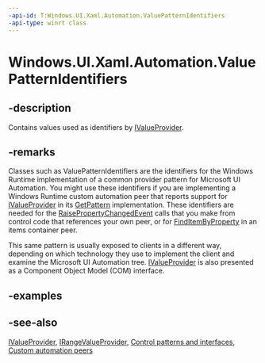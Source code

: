 ```yaml
---
-api-id: T:Windows.UI.Xaml.Automation.ValuePatternIdentifiers
-api-type: winrt class
---
```


<!-- Class syntax.
public class ValuePatternIdentifiers : Windows.UI.Xaml.Automation.IValuePatternIdentifiers
-->

# Windows.UI.Xaml.Automation.ValuePatternIdentifiers

## -description
Contains values used as identifiers by [IValueProvider](../windows.ui.xaml.automation.provider/ivalueprovider.md).



## -remarks
Classes such as ValuePatternIdentifiers are the identifiers for the Windows Runtime implementation of a common provider pattern for Microsoft UI Automation. You might use these identifiers if you are implementing a Windows Runtime custom automation peer that reports support for [IValueProvider](../windows.ui.xaml.automation.provider/ivalueprovider.md) in its [GetPattern](../windows.ui.xaml.automation.peers/automationpeer_getpattern_2046576749.md) implementation. These identifiers are needed for the [RaisePropertyChangedEvent](../windows.ui.xaml.automation.peers/automationpeer_raisepropertychangedevent_715050195.md) calls that you make from control code that references your own peer, or for [FindItemByProperty](../windows.ui.xaml.automation.provider/iitemcontainerprovider_finditembyproperty_1997743353.md) in an items container peer.

This same pattern is usually exposed to clients in a different way, depending on which technology they use to implement the client and examine the Microsoft UI Automation tree. [IValueProvider](/windows/desktop/api/uiautomationcore/nn-uiautomationcore-ivalueprovider) is also presented as a Component Object Model (COM) interface.

## -examples

## -see-also
[IValueProvider](../windows.ui.xaml.automation.provider/ivalueprovider.md), [IRangeValueProvider](../windows.ui.xaml.automation.provider/irangevalueprovider.md), [Control patterns and interfaces](/windows/uwp/accessibility/control-patterns-and-interfaces), [Custom automation peers](/windows/uwp/accessibility/custom-automation-peers)
